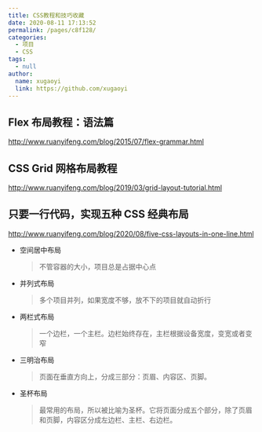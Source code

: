 ```yaml
---
title: CSS教程和技巧收藏
date: 2020-08-11 17:13:52
permalink: /pages/c8f128/
categories: 
  - 项目
  - CSS
tags: 
  - null
author: 
  name: xugaoyi
  link: https://github.com/xugaoyi
---
```


## Flex 布局教程：语法篇
<http://www.ruanyifeng.com/blog/2015/07/flex-grammar.html>

## CSS Grid 网格布局教程
<http://www.ruanyifeng.com/blog/2019/03/grid-layout-tutorial.html>

## 只要一行代码，实现五种 CSS 经典布局
<http://www.ruanyifeng.com/blog/2020/08/five-css-layouts-in-one-line.html>
* 空间居中布局
  > 不管容器的大小，项目总是占据中心点
* 并列式布局
  > 多个项目并列，如果宽度不够，放不下的项目就自动折行
* 两栏式布局
  > 一个边栏，一个主栏。边栏始终存在，主栏根据设备宽度，变宽或者变窄
* 三明治布局
  > 页面在垂直方向上，分成三部分：页眉、内容区、页脚。
* 圣杯布局
  > 最常用的布局，所以被比喻为圣杯。它将页面分成五个部分，除了页眉和页脚，内容区分成左边栏、主栏、右边栏。

